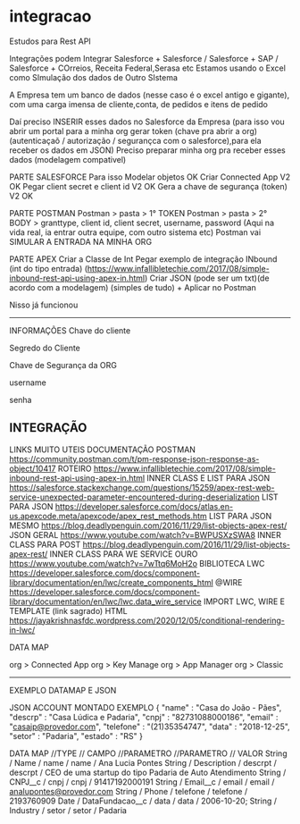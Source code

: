 # integracao
Estudos para Rest API

Integrações podem Integrar Salesforce + Salesforce / Salesforce + SAP / Salesforce + COrreios, Receita Federal,Serasa etc 
Estamos usando o Excel como SImulação dos dados de Outro SIstema


A Empresa  tem um banco de dados (nesse caso é o excel antigo e gigante), com uma carga imensa de cliente,conta, de pedidos e itens de pedido 

Daí preciso INSERIR esses dados no Salesforce da Empresa (para isso vou abrir um portal para a minha org gerar token (chave pra abrir a org)
(autenticaçaõ / autorização / segurançca com o salesforce),para ela receber os dados em JSON)
Preciso preparar minha org pra receber esses dados (modelagem compativel)


PARTE SALESFORCE
Para isso 
Modelar objetos OK 
Criar Connected App V2 OK
Pegar client secret e client id V2 OK 
Gera a chave de segurança (token) V2 OK


PARTE POSTMAN 
Postman > pasta > 1° TOKEN 
Postman > pasta > 2° BODY > granttype, client id, client secret, username, password 
(Aqui na vida real, ia entrar outra equipe, com outro sistema etc)
Postman vai SIMULAR A ENTRADA NA MINHA ORG


PARTE APEX
Criar a Classe de Int Pegar exemplo de integração INbound (int do tipo entrada) (https://www.infallibletechie.com/2017/08/simple-inbound-rest-api-using-apex-in.html)
Criar JSON (pode ser um txt)(de acordo com a modelagem) (simples de tudo) + Aplicar no Postman 

Nisso já funcionou 

-----------------------------------------------------------------------------------------------

INFORMAÇÕES
Chave do cliente

Segredo do Cliente 

Chave de Segurança da ORG 

username 


senha


INTEGRAÇÃO
----------------------------------------------------------------------------------------------------------



LINKS MUITO UTEIS
DOCUMENTAÇÃO POSTMAN https://community.postman.com/t/pm-response-json-response-as-object/10417
ROTEIRO https://www.infallibletechie.com/2017/08/simple-inbound-rest-api-using-apex-in.html
INNER CLASS E LIST PARA JSON https://salesforce.stackexchange.com/questions/15259/apex-rest-web-service-unexpected-parameter-encountered-during-deserialization
LIST PARA JSON https://developer.salesforce.com/docs/atlas.en-us.apexcode.meta/apexcode/apex_rest_methods.htm
LIST PARA JSON MESMO https://blog.deadlypenguin.com/2016/11/29/list-objects-apex-rest/
JSON GERAL https://www.youtube.com/watch?v=BWPUSXzSWA8
INNER CLASS PARA POST https://blog.deadlypenguin.com/2016/11/29/list-objects-apex-rest/
INNER CLASS PARA WE SERVICE OURO https://www.youtube.com/watch?v=7wTtq6MoH2o
BIBLIOTECA LWC https://developer.salesforce.com/docs/component-library/documentation/en/lwc/create_components_html
@WIRE https://developer.salesforce.com/docs/component-library/documentation/en/lwc/lwc.data_wire_service
IMPORT LWC, WIRE E TEMPLATE (link sagrado) HTML https://jayakrishnasfdc.wordpress.com/2020/12/05/conditional-rendering-in-lwc/

DATA MAP


org > Connected App
org > Key Manage
org > App Manager
org > Classic


---------------------------------------------------------

EXEMPLO DATAMAP E JSON

JSON ACCOUNT MONTADO EXEMPLO
{
        "name" : "Casa do João - Pães",
        "descrp" : "Casa Lúdica e Padaria",
        "cnpj" : "82731088000186",
        "email" : "casajp@provedor.com",
        "telefone" : "(21)35354747",
        "data" : "2018-12-25",
        "setor" : "Padaria",
        "estado" : "RS"
}




DATA MAP
//TYPE // CAMPO //PARAMETRO //PARAMETRO // VALOR 
String / Name / name / name / Ana Lucia Pontes
String / Description / descrpt / descrpt / CEO de uma startup do tipo Padaria de Auto Atendimento 
String / CNPJ__c / cnpj / cnpj / 91417192000191
String / Email__c / email / email / analupontes@provedor.com
String / Phone / telefone / telefone / 2193760909
Date / DataFundacao__c / data / data /  2006-10-20;
String / Industry / setor / setor / Padaria
